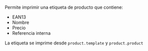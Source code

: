 Permite imprimir una etiqueta de producto que contiene:
- EAN13
- Nombre
- Precio
- Referencia interna

La etiqueta se imprime desde ```product.template``` y ```product.product```
